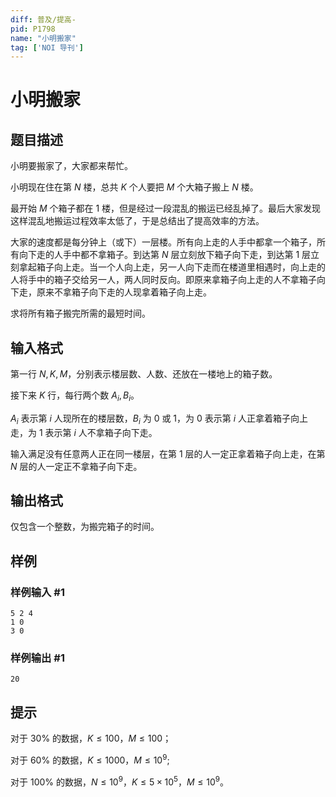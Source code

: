 ```yaml
---
diff: 普及/提高-
pid: P1798
name: "小明搬家"
tag: ['NOI 导刊']
---
```

# 小明搬家
## 题目描述

小明要搬家了，大家都来帮忙。

小明现在住在第 $N$ 楼，总共 $K$ 个人要把 $M$ 个大箱子搬上 $N$ 楼。

最开始 $M$ 个箱子都在 $1$ 楼，但是经过一段混乱的搬运已经乱掉了。最后大家发现这样混乱地搬运过程效率太低了，于是总结出了提高效率的方法。

大家的速度都是每分钟上（或下）一层楼。所有向上走的人手中都拿一个箱子，所有向下走的人手中都不拿箱子。到达第 $N$ 层立刻放下箱子向下走，到达第 $1$ 层立刻拿起箱子向上走。当一个人向上走，另一人向下走而在楼道里相遇时，向上走的人将手中的箱子交给另一人，两人同时反向。即原来拿箱子向上走的人不拿箱子向下走，原来不拿箱子向下走的人现拿着箱子向上走。

求将所有箱子搬完所需的最短时间。
## 输入格式

第一行 $N, K, M$，分别表示楼层数、人数、还放在一楼地上的箱子数。

接下来 $K$ 行，每行两个数 $A_i,B_i$。

$A_i$ 表示第 $i$ 人现所在的楼层数，$B_i$ 为 $0$ 或 $1$，为 $0$ 表示第 $i$ 人正拿着箱子向上走，为 $1$ 表示第 $i$ 人不拿箱子向下走。

输入满足没有任意两人正在同一楼层，在第 $1$ 层的人一定正拿着箱子向上走，在第 $N$ 层的人一定正不拿箱子向下走。
## 输出格式

仅包含一个整数，为搬完箱子的时间。

## 样例

### 样例输入 #1
```
5 2 4
1 0
3 0

```
### 样例输出 #1
```
20
```
## 提示

对于 $30\%$ 的数据，$K \leq 100$，$M \leq 100$；

对于 $60\%$ 的数据，$K \leq 1000$，$M \leq 10^9$;

对于 $100\%$ 的数据，$N \le 10^9$，$K \le 5 \times 10^5$，$M \le 10^9$。
